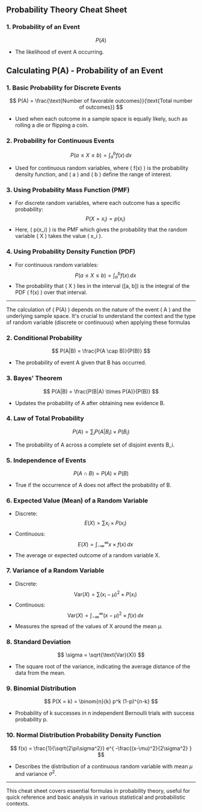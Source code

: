 ## Probability Theory Cheat Sheet

### 1. **Probability of an Event**
   $$ P(A) $$
   - The likelihood of event A occurring.


## Calculating P(A) - Probability of an Event

### 1. **Basic Probability for Discrete Events**
   $$ P(A) = \frac{\text{Number of favorable outcomes}}{\text{Total number of outcomes}} $$
   - Used when each outcome in a sample space is equally likely, such as rolling a die or flipping a coin.

### 2. **Probability for Continuous Events**
   $$ P(a \leq X \leq b) = \int_{a}^{b} f(x) \, dx $$
   - Used for continuous random variables, where \( f(x) \) is the probability density function, and \( a \) and \( b \) define the range of interest.

### 3. **Using Probability Mass Function (PMF)**
   - For discrete random variables, where each outcome has a specific probability:
   $$ P(X = x_i) = p(x_i) $$
   - Here, \( p(x_i) \) is the PMF which gives the probability that the random variable \( X \) takes the value \( x_i \).

### 4. **Using Probability Density Function (PDF)**
   - For continuous random variables:
   $$ P(a \leq X \leq b) = \int_{a}^{b} f(x) \, dx $$
   - The probability that \( X \) lies in the interval \([a, b]\) is the integral of the PDF \( f(x) \) over that interval.

---

The calculation of \( P(A) \) depends on the nature of the event \( A \) and the underlying sample space. It's crucial to understand the context and the type of random variable (discrete or continuous) when applying these formulas

### 2. **Conditional Probability**
   $$ P(A|B) = \frac{P(A \cap B)}{P(B)} $$
   - The probability of event A given that B has occurred.

### 3. **Bayes' Theorem**
   $$ P(A|B) = \frac{P(B|A) \times P(A)}{P(B)} $$
   - Updates the probability of A after obtaining new evidence B.

### 4. **Law of Total Probability**
   $$ P(A) = \sum_{i} P(A|B_i) \times P(B_i) $$
   - The probability of A across a complete set of disjoint events B_i.

### 5. **Independence of Events**
   $$ P(A \cap B) = P(A) \times P(B) $$
   - True if the occurrence of A does not affect the probability of B.

### 6. **Expected Value (Mean) of a Random Variable**
   - Discrete: $$ E(X) = \sum x_i \times P(x_i) $$
   - Continuous: $$ E(X) = \int_{-\infty}^{\infty} x \times f(x) \, dx $$
   - The average or expected outcome of a random variable X.

### 7. **Variance of a Random Variable**
   - Discrete: $$ \text{Var}(X) = \sum (x_i - \mu)^2 \times P(x_i) $$
   - Continuous: $$ \text{Var}(X) = \int_{-\infty}^{\infty} (x - \mu)^2 \times f(x) \, dx $$
   - Measures the spread of the values of X around the mean $\mu$.

### 8. **Standard Deviation**
   $$ \sigma = \sqrt{\text{Var}(X)} $$
   - The square root of the variance, indicating the average distance of the data from the mean.

### 9. **Binomial Distribution**
   $$ P(X = k) = \binom{n}{k} p^k (1-p)^{n-k} $$
   - Probability of k successes in n independent Bernoulli trials with success probability p.

### 10. **Normal Distribution Probability Density Function**
   $$ f(x) = \frac{1}{\sqrt{2\pi\sigma^2}} e^{ -\frac{(x-\mu)^2}{2\sigma^2} } $$
   - Describes the distribution of a continuous random variable with mean $\mu$ and variance $\sigma^2$.

---

This cheat sheet covers essential formulas in probability theory, useful for quick reference and basic analysis in various statistical and probabilistic contexts.
